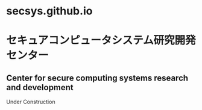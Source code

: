 # secsys.github.io

<H1>セキュアコンピュータシステム研究開発センター</H1>
<H2>Center for secure computing systems research and development</H2>

Under Construction

